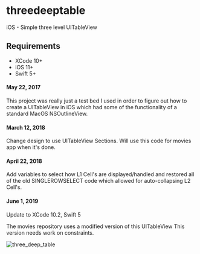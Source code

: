 # threedeeptable


iOS - Simple three level UITableView

## Requirements

- XCode 10+
- iOS 11+
- Swift 5+

#### May 22, 2017
This project was really just a test bed I used in order to figure out how to create a UITableView in iOS which had some of the functionality of a standard MacOS NSOutlineView.

#### March 12, 2018

Change design to use UITableView Sections. Will use this code for movies app when it's done.

#### April 22, 2018

Add variables to select how L1 Cell's are displayed/handled and restored all of the old SINGLEROWSELECT code which allowed for auto-collapsing L2 Cell's.

#### June 1, 2019

Update to XCode 10.2, Swift 5

The movies repository uses a modified version of this UITableView This version needs work on constraints.

![three_deep_table](https://user-images.githubusercontent.com/4106530/37745812-47af1b98-2d34-11e8-92a8-e1a00b0633dc.png)
